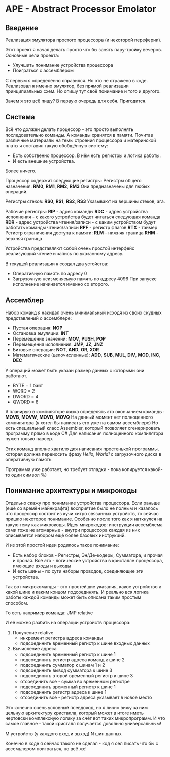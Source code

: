 # APE - Abstract Processor Emolator
## Введение
Реализация эмулятора простого процессора (и некоторой переферии).

Этот проект я начал делать просто что бы занять пару-тройку вечеров.
Основные цели проекта:
- Улучшить понимание устройства процессора
- Поиграться с ассемблером

С первым я определённо справился.
Но это не отражено в коде.
Реализовал я именно эмулятор, без прямой реализации принципиальных схем.
Но опишу тут своё понимание и того и другого.

Зачем я это всё пишу?
В первую очередь для себя.
Пригодится.

## Система
Всё что должен делать процессор - это просто выполнять последовательно команды. А команды хранятся в памяти.
Почитав различные материалы на темы строения процессора и материнской платы я составил такую обобщённую систему:

- Есть собственно процессор. В нём есть регистры и логика работы.
- И есть внешние устройства.

Более ничего.

Процессор содержит следующие регистры:
Регистры общего назначения: **RM0**, **RM1**, **RM2**, **RM3**
Они предназначены для любых операций.

Регистры стеков: **RS0**, **RS1**, **RS2**, **RS3**
Указывают на вершины стеков, ага.

Рабочие регистры:
    **RIP** - адрес команды
    **RDC** - адрес устройства исполнения - с какого устройства будет читаться следующая команда
	**RDR** - адрес устройства чтения/записи - с каким устройством будут работать команды чтения/записи
    **RPF** - регистр флагов
    **RTX** - таймер
Регистр ограничения доступа к памяти:
    **RLM** - нижняя граница
    **RHM** - верхняя граница

Устройства представляют собой очень простой интерфейс реализующий чтение и запись по указанному адресу.

В текущей реализации я создал два устойства:
- Оперативную память по адресу 0
- Загрузочную неизменяемую память по адресу 4096
При запуске исполнение начинается именно со второго.



## Ассемблер

Набор команд я накидал очень минимальный исходя из своих скудных представлений о ассемблере:
- Пустая операция: **NOP**
- Остановка эмуляции: **INT**
- Перемещение значений: **MOV**, **PUSH**, **POP**
- Перемещения исполнения: **JMP**, **JZ**, **JNZ**
- Битовые операции: **NOT**, **AND**, **OR**, **XOR**
- Математические (целочисленные): **ADD**, **SUB**, **MUL**, **DIV**, **MOD**, **INC**, **DEC**

У операций может быть указан размер данных с которыми они работают.
- BYTE = 1 байт
- WORD = 2
- DWORD = 4
- QWORD = 8

Я планирую в компиляторе языка определять это окончанием команды: **MOVB**, **MOVW**, **MOVD**, **MOVQ**
На данный момент нет полноценного компилятора (я хотел бы написать его уже на самом ассемблере)
Но есть специальный класс Assembler, который позволяет сгенерировать программу прямо в коде C#
Для написания полноценного компилятора нужен только парсер.

Этих команд вполне хватило для написания простенькой программы, которая должна переносить фразу *Hello, World!* с загрузочного диска в оперативную память.

Программа уже работает, но требует отладки - пока копируется какой-то один символ %)



## Понимание архитектуры и микрокоды

Отдельно скажу про понимание устройства процессора.
Если раньше (ещё со времён майнкрафта) восприятие было не полным и казалось что процессор состоит из кучи хитро связанных устройств, то сейчас пришло некоторое понимание.
Особенно после того как я наткнулся на такую тему как микрокоды.
Идея микрокодов: инструкции ассемблема сами тоже не атомарные - внутри процессора каждая из них описывается набором ещё более базовых инструкций.

И из этой простой идеи родилось такое понимание:
- Есть набор блоков - Регистры, Эн/Де-кодеры, Сумматора, и прочая и прочая.
  Всё это - логические устройства в кристалле процессора, имеющие входы и выходы
- И есть шины - по сути наборы проводов, соединяющие эти устройства.

Так вот микрокоманды - это простейшие указания, какое устройство к какой шине и каким концом подсоединять.
И реально вся логика работы каждой команды может быть описана таким простым способом.

То есть например команда:
JMP relative

И её можно разбить на операции устройств процессора:

1. Получение relative
	- инкремент регистра адреса команды
	- подсоединить временный регистр к шине входных данных
2. Вычисление адреса
	- подсоединить временный регистр к шине 1
	- подсоединить регистр адреса команд к шине 2
	- подсоединить сумматор к шинам 1 и 2
	- подсоединить вывод сумматора к шине 3
	- подсоединить второй временный регистр к шине 3
	- отсоединить всё - сумма во временном регистре
	- подсоединить временный регистр к шине 1
	- подсоединить регистр адреса к шине 1
	- отсоединить всё - регистр адреса указывает в новое место

Это конечно очень условный псевдокод, но я лично вижу за ним цельную архитектуру кристалла, который может в итоге иметь чертовски комплексную логику за счёт вот таких микропрограмм. И что самое главное - такой кристалл получается довольно универсальным!

M устройств (у каждого вход и выход)
N шин данных

Конечно в коде я сейчас такого не сделал - код я сел писать что бы с ассемьлером поиграться, но всё же!







